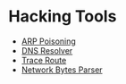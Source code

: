 # Hacking Tools

- [ARP Poisoning](./arp-poisoning/README.md)
- [DNS Resolver](./dns-resolver/README.md)
- [Trace Route](./trace-route/README.md)
- [Network Bytes Parser](./network-bytes-parser/README.md)
